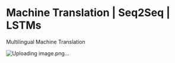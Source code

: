 # Machine Translation | Seq2Seq | LSTMs
Multilingual Machine Translation

![Uploading image.png…]()
